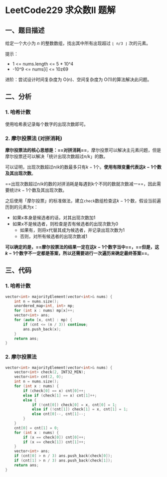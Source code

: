 # LeetCode229 求众数II 题解

## 一、题目描述

给定一个大小为 *n* 的整数数组，找出其中所有出现超过 `⌊ n/3 ⌋` 次的元素。



提示：

+ 1 <= nums.length <= 5 * 10^4
+ -10^9 <= nums[i] <= 10z69


进阶：尝试设计时间复杂度为 O(n)、空间复杂度为 O(1)的算法解决此问题。



## 二、分析

### 1. 哈希计数

使用哈希表记录每个数字的出现次数即可。



### 2. 摩尔投票法 (对拼消耗)

**摩尔投票法的核心思想是：==对拼消耗==**，摩尔投票可以解决主元素问题，但是摩尔投票还可以解决「统计出现次数超过$n/k$」的数。

可以证明，出现次数超过$n/k$的数最多只有$k-1$个。**使用有限变量代表这$k-1$个数及其出现次数**。

==出现次数超过$n/k$的数的对拼消耗是每遇到k个不同的数就次数减一==，因此需要统计$k-1$个数及其出现次数。

之后使用「摩尔投票」的标准做法，建立`check`数组检查这$k-1$个数，假设当前遍历到的元素为x：

+ 如果x本身是候选者的话，对其出现次数加1
+ 如果x不是候选者，则检查是否有候选者的出现次数为0
  + 如果有，则将x代替其成为候选者，并记录出现次数为1
  + 否则，对所有候选者的出现次数减1

**可以确定的是，==摩尔投票法的结果一定在这$k-1$个数字当中==，==但是，这$k-1$个数字不一定都是答案，所以还需要进行一次遍历来确定最终答案==**。



## 三、代码

### 1. 哈希计数

```c++
vector<int> majorityElement(vector<int>& nums) {
    int n = nums.size();
    unordered_map<int, int> mp;
    for (int x : nums) mp[x]++;
    vector<int> ans;
    for (auto [x, cnt] : mp) {
        if (cnt <= (n / 3)) continue;
        ans.push_back(x);
    }
    return ans;
}
```



### 2. 摩尔投票法

```c++
vector<int> majorityElement(vector<int>& nums) {
    vector<int> check(2, INT32_MIN);
    vector<int> cnt(2, 0);
    int n = nums.size();
    for (int x : nums) {
        if (check[0] == x) cnt[0]++;
        else if (check[1] == x) cnt[1]++;
        else {
            if (!cnt[0]) check[0] = x, cnt[0] = 1;
            else if (!cnt[1]) check[1] = x, cnt[1] = 1;
            else cnt[0]--, cnt[1]--;
        }
    }
    cnt[0] = cnt[1] = 0;
    for (int x : nums) {
        if (x == check[0]) cnt[0]++;
        if (x == check[1]) cnt[1]++;
    }
    vector<int> ans;
    if (cnt[0] > n / 3) ans.push_back(check[0]);
    if (cnt[1] > n / 3) ans.push_back(check[1]);
    return ans;
}
```

